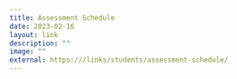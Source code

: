```yaml
---
title: Assessment Schedule
date: 2023-02-16
layout: link
description: ""
image: ""
external: https:///links/students/assessment-schedule/
---
```


